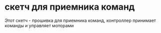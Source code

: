 # скетч для приемника команд

Этот скетч - прошивка для приемника команд, контроллер принимает команды и управляет моторами
